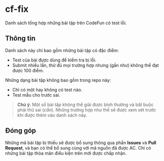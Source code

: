 # cf-fix
Danh sách tổng hợp những bài tập trên CodeFun có test lỗi.

## Thông tin
Danh sách này chỉ bao gồm những bài tập có đặc điểm:
- Test của bài được dùng để kiểm tra bị lỗi.
- Submit nhiều lần, thử đủ mọi trường hợp nhưng (gần như) không thể đạt được 100 điểm.

Những dạng bài tập không bao gồm trong repo này:
- Chỉ có một hay không có test nào.
- Test mẫu cho trước sai.

> **Chú ý**: Một số bài tập không thể giải được bình thường và bắt buộc phải thử sai (_cắn_). Những trường hợp như thế sẽ được xem xét trước khi được thêm vào danh sách này.

## Đóng góp
Những mã bài tập bị thiếu sẽ được bổ sung thông qua phần **Issues** và **Pull Request**, và bạn có thể bổ sung cùng với mã nguồn đã được AC. Chỉ có những bài tập thỏa mãn điều kiện trên mới được chấp nhận.